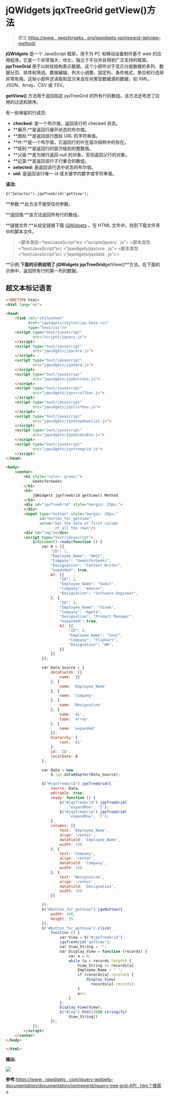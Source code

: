 # jQWidgets jqxTreeGrid getView()方法

> 原文:[https://www . geesforgeks . org/jqwidgets-jqxtreegrid-getview-method/](https://www.geeksforgeeks.org/jqwidgets-jqxtreegrid-getview-method/)

**jQWidgets** 是一个 JavaScript 框架，用于为 PC 和移动设备制作基于 web 的应用程序。它是一个非常强大、优化、独立于平台并且得到广泛支持的框架。 **jqxTreeGrid** 用于以树状结构表示数据。这个小部件对于显示分层数据的多列、数据分页、排序和筛选、数据编辑、列大小调整、固定列、条件格式、聚合和行选择非常有用。这些小部件还读取和显示来自任何类型数据源的数据，如 XML、JSON、Array、CSV 或 TSV。

**getView()** 方法用于返回指定 jqxTreeGrid 的所有行的数组。该方法还考虑了应用的过滤和排序。

有一些保留的行成员:

*   **checked:** 是一个布尔值，返回该行的 checked 状态。
*   **展开:**是返回行展开状态的布尔值。
*   **图标:**是返回该行图标 URL 的字符串值。
*   **叶:**是一个布尔值，它返回行的叶在层次结构中的存在。
*   **级别:**是返回行的层次级别的整数值。
*   **父级:**是为根行返回 null 的对象，否则返回父行的对象。
*   **记录:**是返回该行子行集合的数组。
*   **selected:** 是返回该行选中状态的布尔值。
*   **uid:** 是返回该行唯一 id 或关键字的数字或字符串值。

**语法:**

```html
$("Selector").jqxTreeGrid('getView');
```

**参数:**此方法不接受任何参数。

**返回值:**该方法返回所有行的数组。

**链接文件:**从给定链接下载 [jQWidgets](https://www.jqwidgets.com/download/) 。在 HTML 文件中，找到下载文件夹中的脚本文件。

> <link rel="”stylesheet”" href="”jqwidgets/styles/jqx.base.css”" type="”text/css”">
> <脚本类型=“text/JavaScript”src =“scripts/jquery . js”></脚本>
> <脚本类型=“text/JavaScript”src =“jqwidgets/jqxcore . js”></脚本>
> <脚本类型=“text/JavaScript”src =“jqwidgets/jqxdata . js”>>

**示例:**下面的示例说明了 jQWidgets jqxTreeGrid**getView()**方法。在下面的示例中，返回所有行的第一列的数据。

## 超文本标记语言

```html
<!DOCTYPE html>
<html lang="en">

<head>
    <link rel="stylesheet" 
          href="jqwidgets/styles/jqx.base.css" 
          type="text/css"/>
    <script type="text/javascript" 
            src="scripts/jquery.js">
    </script>
    <script type="text/javascript" 
            src="jqwidgets/jqxcore.js">
    </script>
    <script type="text/javascript" 
            src="jqwidgets/jqxdata.js">
    </script>
    <script type="text/javascript" 
            src="jqwidgets/jqxbuttons.js">
    </script>
    <script type="text/javascript" 
            src="jqwidgets/jqxscrollbar.js">
    </script>
    <script type="text/javascript" 
            src="jqwidgets/jqxlistbox.js">
    </script>
    <script type="text/javascript" 
            src="jqwidgets/jqxdropdownlist.js">
    </script>
    <script type="text/javascript" 
            src="jqwidgets/jqxdatatable.js">
    </script>
    <script type="text/javascript" 
            src="jqwidgets/jqxtreegrid.js">
    </script>
</head>

<body>
    <center>
        <h1 style="color: green;">
            GeeksforGeeks
        </h1>
        <h3>
            jQWidgets jqxTreeGrid getView() Method
        </h3>
        <div id="jqxTreeGrid" style="margin: 25px;">
        </div>
        <input type="button" style="margin: 20px;" 
               id="button_for_getView" 
               value="Get the data of first column
                      of all the rows"/>
        <div id="log"></div>
        <script type="text/javascript">
            $(document).ready(function () {
                var A = [{
                    "ID": 1,
                    "Employee_Name": "Amit",
                    "Company": "GeeksforGeeks",
                    "Designation": "Content Writer",
                    "expanded": true,
                    A1: [{
                        "ID": 2,
                        "Employee_Name": "Sumit",
                        "Company": "Amazon",
                        "Designation": "Software Engineer",
                    }, {
                        "ID": 3,
                        "Employee_Name": "Vivek",
                        "Company": "Apple",
                        "Designation": "Product Manager",
                        "expanded": true,
                        A1: [{
                            "ID": 4,
                            "Employee_Name": "Soni",
                            "Company": "Flipkart",
                            "Designation": "HR",
                        }]
                    }]
                }];

                var Data_Source = {
                    dataFields: [{
                        name: 'ID'
                    }, {
                        name: 'Employee_Name'
                    }, {
                        name: 'Company'
                    }, {
                        name: 'Designation'
                    }, {
                        name: 'A1',
                        type: 'array'
                    }, {
                        name: 'expanded'
                    }],
                    hierarchy: {
                        root: 'A1'
                    },
                    id: 'ID',
                    localData: A
                };

                var Data = new
                    $.jqx.dataAdapter(Data_Source);

                $("#jqxTreeGrid").jqxTreeGrid({
                    source: Data,
                    editable: true,
                    ready: function () {
                        $("#jqxTreeGrid").jqxTreeGrid(
                            'expandRow', '1');
                        $("#jqxTreeGrid").jqxTreeGrid(
                            'expandRow', '3');
                    },
                    columns: [{
                        text: 'Employee_Name',
                        align: 'center',
                        dataField: 'Employee_Name',
                        width: 140
                    }, {
                        text: 'Company',
                        align: 'center',
                        dataField: 'Company',
                        width: 150
                    }, {
                        text: 'Designation',
                        align: 'center',
                        dataField: 'Designation',
                        width: 150
                    }]

                });
                $("#button_for_getView").jqxButton({
                    width: 300,
                    height: 35
                });
                $('#button_for_getView').click(
                    function () {
                        var View = $("#jqxTreeGrid").
                        jqxTreeGrid('getView');
                        var View_String = "";
                        var Display_View = function (records) {
                            var a = 0;
                            while (a < records.length) {
                                View_String += records[a].
                                Employee_Name + " ";
                                if (records[a].records) {
                                    Display_View(
                                      records[a].records);
                                }
                                a++;
                            }
                        };
                        Display_View(View);
                        $("#log").html(JSON.stringify(
                            View_String))
                    });
            });
        </script>
    </center>
</body>

</html>
```

**输出:**

![](img/822a23789f8ba0a34625555429ed0678.png)

**参考:**[https://www . jqwidgets . com/jquery-widgets-documentation/documentation/jqxtreegrid/jquery-tree grid-API . htm？搜索=](https://www.jqwidgets.com/jquery-widgets-documentation/documentation/jqxtreegrid/jquery-treegrid-api.htm?search=)